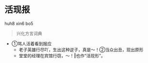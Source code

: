 # 活现报
huh8 xin6 bo5
> 兴化方言词典
- ①骂人活着看到报应
  - 老子英雄行尽吖，生出这种逆子，真是～！②当众出丑，现出原形
  - 堂堂的经理在宾馆行窃，～！‖也作“活现形”。
